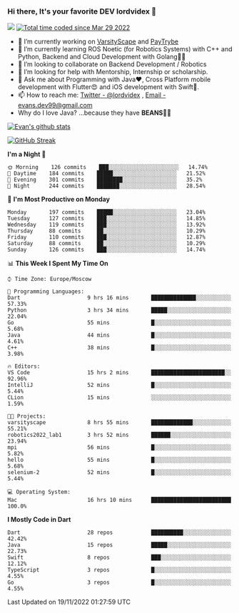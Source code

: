 ### Hi there, It's your favorite DEV lordvidex 👋
<img src="https://komarev.com/ghpvc/?username=lordvidex&label=Views&color=blue&style=plastic" /> <a href="https://wakatime.com/@0e56db35-d16b-410a-acc0-4085055304bf"><img src="https://wakatime.com/badge/user/0e56db35-d16b-410a-acc0-4085055304bf.svg" alt="Total time coded since Mar 29 2022" /></a>

- 🔭 I’m currently working on [VarsityScape](https://varsityscape.com) and [PayTrybe](https://www.paytrybe.com)
- 🌱 I’m currently learning ROS Noetic (for Robotics Systems) with C++ and Python, Backend and Cloud Development with Golang🧙🏼
- 👯 I’m looking to collaborate on Backend Development / Robotics
- 🤔 I’m looking for help with Mentorship, Internship or scholarship.
- 💬 Ask me about Programming with Java❤️, Cross Platform mobile development with Flutter😍 and iOS development with Swift🚀.
- 📫 How to reach me: [Twitter - @lordvidex](https://twitter.com/lordvidex) , [Email - evans.dev99@gmail.com](mailto:evans.dev99@gmail.com?body=Hello%20Evans,)
- Why do I love Java? ...because they have **BEANS**🤤😋

<div>
<!-- <a href="https://github.com/lordvidex">
  <img src="https://github-readme-stats.vercel.app/api/top-langs/?username=lordvidex&theme=light" />
</a>    -->
<!-- [![Top Langs](https://github-readme-stats.vercel.app/api/top-langs/?username=lordvidex)](https://github.com/lordvidex/)  -->
<a href="https://github.com/lordvidex">
 <img src="https://github-readme-stats.vercel.app/api?username=lordvidex&show_icons=true&theme=light&line_height=27" alt="Evan's github stats"/>
</a>
</div>

[![GitHub Streak](https://github-readme-streak-stats.herokuapp.com?user=lordvidex&theme=github-dark&hide_border=true)](https://git.io/streak-stats)

<!--
  <a href="https://github.com/iampawan/FlutterExampleApps">
    <img align="center" src="https://github-readme-stats.vercel.app/api/pin/?username=iampawan&repo=FlutterExampleApps&theme=light" />

  </a>
  <a href="https://github.com/iampawan/VelocityX">
   <img align="center" src="https://github-readme-stats.vercel.app/api/pin/?username=iampawan&repo=VelocityX&theme=light" />
  </a>
-->
<!--START_SECTION:waka-->
**I'm a Night 🦉** 

```text
🌞 Morning    126 commits    ███░░░░░░░░░░░░░░░░░░░░░░   14.74% 
🌆 Daytime    184 commits    █████░░░░░░░░░░░░░░░░░░░░   21.52% 
🌃 Evening    301 commits    ████████░░░░░░░░░░░░░░░░░   35.2% 
🌙 Night      244 commits    ███████░░░░░░░░░░░░░░░░░░   28.54%

```
📅 **I'm Most Productive on Monday** 

```text
Monday       197 commits    █████░░░░░░░░░░░░░░░░░░░░   23.04% 
Tuesday      127 commits    ███░░░░░░░░░░░░░░░░░░░░░░   14.85% 
Wednesday    119 commits    ███░░░░░░░░░░░░░░░░░░░░░░   13.92% 
Thursday     88 commits     ██░░░░░░░░░░░░░░░░░░░░░░░   10.29% 
Friday       110 commits    ███░░░░░░░░░░░░░░░░░░░░░░   12.87% 
Saturday     88 commits     ██░░░░░░░░░░░░░░░░░░░░░░░   10.29% 
Sunday       126 commits    ███░░░░░░░░░░░░░░░░░░░░░░   14.74%

```


📊 **This Week I Spent My Time On** 

```text
⌚︎ Time Zone: Europe/Moscow

💬 Programming Languages: 
Dart                     9 hrs 16 mins       ██████████████░░░░░░░░░░░   57.33% 
Python                   3 hrs 34 mins       █████░░░░░░░░░░░░░░░░░░░░   22.04% 
Go                       55 mins             █░░░░░░░░░░░░░░░░░░░░░░░░   5.68% 
Java                     44 mins             █░░░░░░░░░░░░░░░░░░░░░░░░   4.61% 
C++                      38 mins             █░░░░░░░░░░░░░░░░░░░░░░░░   3.98%

🔥 Editors: 
VS Code                  15 hrs 2 mins       ███████████████████████░░   92.96% 
IntelliJ                 52 mins             █░░░░░░░░░░░░░░░░░░░░░░░░   5.44% 
CLion                    15 mins             ░░░░░░░░░░░░░░░░░░░░░░░░░   1.59%

🐱‍💻 Projects: 
varsityscape             8 hrs 55 mins       █████████████░░░░░░░░░░░░   55.21% 
robotics2022_lab1        3 hrs 52 mins       ██████░░░░░░░░░░░░░░░░░░░   23.94% 
mpi                      56 mins             █░░░░░░░░░░░░░░░░░░░░░░░░   5.82% 
hello                    55 mins             █░░░░░░░░░░░░░░░░░░░░░░░░   5.68% 
selenium-2               52 mins             █░░░░░░░░░░░░░░░░░░░░░░░░   5.44%

💻 Operating System: 
Mac                      16 hrs 10 mins      █████████████████████████   100.0%

```

**I Mostly Code in Dart** 

```text
Dart                     28 repos            ██████████░░░░░░░░░░░░░░░   42.42% 
Java                     15 repos            █████░░░░░░░░░░░░░░░░░░░░   22.73% 
Swift                    8 repos             ███░░░░░░░░░░░░░░░░░░░░░░   12.12% 
TypeScript               3 repos             █░░░░░░░░░░░░░░░░░░░░░░░░   4.55% 
Go                       3 repos             █░░░░░░░░░░░░░░░░░░░░░░░░   4.55%

```



 Last Updated on 19/11/2022 01:27:59 UTC
<!--END_SECTION:waka-->
